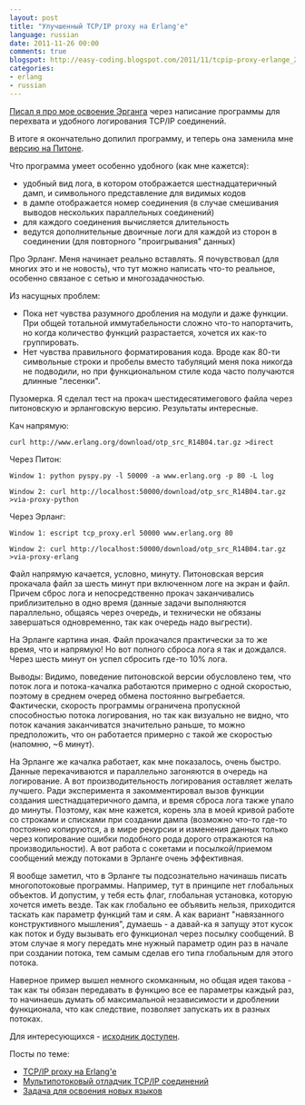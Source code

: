 ```yaml
---
layout: post
title: "Улучшенный TCP/IP proxy на Erlang'e"
language: russian
date: 2011-11-26 00:00
comments: true
blogspot: http://easy-coding.blogspot.com/2011/11/tcpip-proxy-erlange_26.html
categories: 
- erlang
- russian
---
```

[Писал я про мое освоение Эрганга][TCP/IP proxy на Erlang'e] через написание программы для перехвата и удобного логирования TCP/IP соединений.

B итоге я окончательно допилил программу, и теперь она заменила мне [версию на Питоне][Мультипотоковый отладчик TCP/IP соединений].

Что программа умеет особенно удобного (как мне кажется):

* удобный вид лога, в котором отображается шестнадцатеричный дамп, и символьного представление для видимых кодов
* в дампе отображается номер соединения (в случае смешивания выводов нескольких параллельных соединений)
* для каждого соединения вычисляется длительность
* ведутся дополнительные двоичные логи для каждой из сторон в соединении (для повторного "проигрывания" данных)

Про Эрланг. Меня начинает реально вставлять. Я почувствовал (для многих это и не новость), что тут можно написать что-то реальное, особенно связаное с сетью и многозадачностью.

Из насущных проблем:

* Пока нет чувства разумного дробления на модули и даже функции. При общей тотальной иммутабельности сложно что-то напортачить, но когда количество функций разрастается, хочется их как-то группировать.
* Нет чувства правильного форматирования кода. Вроде как 80-ти символьные строки и пробелы вместо табуляций меня пока никогда не подводили, но при функциональном стиле кода часто получаются длинные "лесенки".

Пузомерка. Я сделал тест на прокач шестидесятимегового файла через питоновскую и эрланговскую версию. Результаты интересные.

Кач напрямую:

    curl http://www.erlang.org/download/otp_src_R14B04.tar.gz >direct

Через Питон:

    Window 1: python pyspy.py -l 50000 -a www.erlang.org -p 80 -L log

    Window 2: curl http://localhost:50000/download/otp_src_R14B04.tar.gz >via-proxy-python
    
Через Эрланг:

    Window 1: escript tcp_proxy.erl 50000 www.erlang.org 80

    Window 2: curl http://localhost:50000/download/otp_src_R14B04.tar.gz >via-proxy-erlang
    
Файл напрямую качается, условно, минуту. Питоновская версия прокачала файл за шесть минут при включенном логе на экран и файл. Причем сброс лога и непосредственно прокач заканчивались приблизительно в одно время (данные задачи выполняются параллельно, общаясь через очередь, и технически не обязаны завершаться одновременно, так как очередь надо выгрести).

На Эрланге картина иная. Файл прокачался практически за то же время, что и напрямую! Но вот полного сброса лога я так и дождался. Через шесть минут он успел сбросить где-то 10% лога.

Выводы: Видимо, поведение питоновской версии обусловлено тем, что поток лога и потока-качалка работаются примерно с одной скоростью, поэтому в среднем очеред обмена постоянно выгребается. Фактически, скорость программы ограничена пропускной способностью потока логирования, но так как визуально не видно, что поток качания заканчиватся значительно раньше, то можно предположить, что он работается примерно с такой же скоростью (напомню, ~6 минут).

На Эрланге же качалка работает, как мне показалось, очень быстро. Данные перекачиваются и параллельно загоняются в очередь на логирование. А вот производительность логирования оставляет желать лучшего. Ради эксперимента я закомментировал вызов функции создания шестнадцатеричного дампа, и время сброса лога также упало до минуты. Поэтому, как мне кажется, корень зла в моей кривой работе со строками и списками при создании дампа (возможно что-то где-то постоянно копируются, а в мире рекурсии и изменения данных только через копирование ошибки подобного рода дорого отражаются на производильности). А вот работа с сокетами и посылкой/приемом сообщений между потоками в Эрланге очень эффективная.

Я вообще заметил, что в Эрланге ты подсознательно начинашь писать многопотоковые программы. Например, тут в принципе нет глобальных объектов. И допустим, у тебя есть флаг, глобальная установка, которую хочется иметь везде. Так как глобально ее объявить нельзя, приходится таскать как параметр функций там и сям. А как вариант "навязанного конструктивного мышления", думаешь - а давай-ка я запущу этот кусок как поток и буду вызывать его функционал через посылку сообщений. В этом случае я могу передать мне нужный параметр один раз в начале при создании потока, тем самым сделав его типа глобальным для этого потока.

Наверное пример вышел немного скомканным, но общая идея такова - так как ты обязан передавать в функцию все ее параметры каждый раз, то начинаешь думать об максимальной независимости и дроблении функционала, что как следствие, позволяет запускать их в разных потоках.

Для интересующихся - [исходник доступен][tcp_proxy.erl].

[tcp_proxy.erl]: https://github.com/begoon/tcp_proxy/blob/master/tcp_proxy.erl

Посты по теме:

* [TCP/IP proxy на Erlang'e][]
* [Мультипотоковый отладчик TCP/IP соединений][]
* [Задача для освоения новых языков][]

[TCP/IP proxy на Erlang'e]: /blog/russian/2011/11/22/tcpip-proxy-in-erlang/
[Мультипотоковый отладчик TCP/IP соединений]: /blog/russian/2009/09/04/multi-threaded-tcpip-debugger/
[Задача для освоения новых языков]: /blog/russian/2011/11/19/problem-to-try-new-languages/

